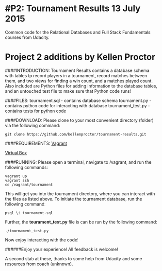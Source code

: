 #P2: Tournament Results
13 July 2015
=============
Common code for the Relational Databases and Full Stack Fundamentals courses
from Udacity.

Project 2 additions by Kellen Proctor
=============
####INTRODUCTION:
Tournament Results contains a database schema with tables tp record players in
a tournament, record matches between them, and two views for finding a win
count, and a matches played count. Also included are Python files for adding
information to the database tables, and an untouched test file to make sure
that Python code runs!

####FILES:
tournament.sql - contains database schema
tournament.py - contains python code for interacting with database
tournament_test.py - contains tests for python code

####DOWNLOAD:
Please clone to your most convenient directory (folder) via the following
command:

```
git clone https://github.com/kellenproctor/tournament-results.git
```

####REQUIREMENTS:
[Vagrant](https://www.vagrantup.com/)

[Virtual Box](https://www.virtualbox.org/)

####RUNNING:
Please open a terminal, navigate to /vagrant, and run the following commands:

```
vagrant up
vagrant ssh
cd /vagrant/tournament
```

This will get you into the tournament directory, where you can interact with
the files as listed above. To initiate the tournament database,
run the following command:

```
psql \i tournament.sql
```

Further, the **tourament_test.py** file is can be run by the following
command:

```
./tournament_test.py
```

Now enjoy interacting with the code!


######Enjoy your experience! All feedback is welcome!

A second stab at these, thanks to some help from Udacity and some resources
from coach (unknown).